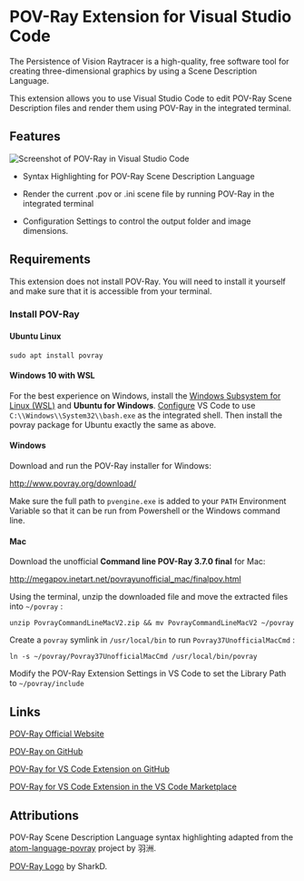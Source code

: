 # POV-Ray Extension for Visual Studio Code

The Persistence of Vision Raytracer is a high-quality, free software tool for creating three-dimensional graphics by using a Scene Description Language.

This extension allows you to use Visual Studio Code to edit POV-Ray Scene Description files and render them using POV-Ray in the integrated terminal.

## Features

![Screenshot of POV-Ray in Visual Studio Code](https://raw.githubusercontent.com/jmaxwilson/vscode-povray/master/images/vscode-povray-demo.gif)

* Syntax Highlighting for POV-Ray Scene Description Language

* Render the current .pov or .ini scene file by running POV-Ray in the integrated terminal

* Configuration Settings to control the output folder and image dimensions.

## Requirements

This extension does not install POV-Ray. You will need to install it yourself and make sure that it is accessible from your terminal.

### Install POV-Ray

#### Ubuntu Linux

    sudo apt install povray

#### Windows 10 with WSL

For the best experience on Windows, install the [Windows Subsystem for Linux (WSL)](https://msdn.microsoft.com/en-us/commandline/wsl/install_guide) and **Ubuntu for Windows**. [Configure](https://code.visualstudio.com/docs/editor/integrated-terminal#_configuration) VS Code to use `C:\\Windows\\System32\\bash.exe` as the integrated shell. Then install the povray package for Ubuntu exactly the same as above.

#### Windows 
Download and run the POV-Ray installer for Windows:

http://www.povray.org/download/

Make sure the full path to `pvengine.exe` is added to your `PATH` Environment Variable so that it can be run from Powershell or the Windows command line.

#### Mac

Download the unofficial **Command line POV-Ray 3.7.0 final** for Mac:

http://megapov.inetart.net/povrayunofficial_mac/finalpov.html

Using the terminal, unzip the downloaded file and move the extracted files into `~/povray` :

    unzip PovrayCommandLineMacV2.zip && mv PovrayCommandLineMacV2 ~/povray

Create a `povray` symlink in `/usr/local/bin` to run `Povray37UnofficialMacCmd` :

    ln -s ~/povray/Povray37UnofficialMacCmd /usr/local/bin/povray

Modify the POV-Ray Extension Settings in VS Code to set the Library Path to `~/povray/include`

## Links

[POV-Ray Official Website](http://povray.org)

[POV-Ray on GitHub](https://github.com/POV-Ray/povray)

[POV-Ray for VS Code Extension on GitHub](https://github.com/jmaxwilson/vscode-povray)

[POV-Ray for VS Code Extension in the VS Code Marketplace](https://marketplace.visualstudio.com/items?itemName=jmaxwilson.vscode-povray)

## Attributions

POV-Ray Scene Description Language syntax highlighting adapted from the [atom-language-povray](https://github.com/h-a-n-n-e-s/atom-language-povray) project by 羽洲.

[POV-Ray Logo](https://commons.wikimedia.org/wiki/File:Povray_logo_sphere.png) by SharkD.
